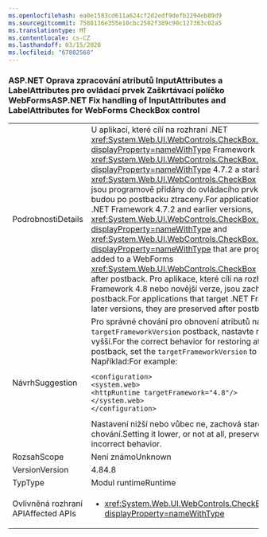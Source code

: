 ```yaml
---
ms.openlocfilehash: ea0e1583cd611a624cf2d2edf9defb2294eb89d9
ms.sourcegitcommit: 7588136e355e10cbc2582f389c90c127363c02a5
ms.translationtype: MT
ms.contentlocale: cs-CZ
ms.lasthandoff: 03/15/2020
ms.locfileid: "67802568"
---
```

### <a name="aspnet-fix-handling-of-inputattributes-and-labelattributes-for-webforms-checkbox-control"></a><span data-ttu-id="54e1c-101">ASP.NET Oprava zpracování atributů InputAttributes a LabelAttributes pro ovládací prvek Zaškrtávací políčko WebForms</span><span class="sxs-lookup"><span data-stu-id="54e1c-101">ASP.NET Fix handling of InputAttributes and LabelAttributes for WebForms CheckBox control</span></span>

|   |   |
|---|---|
|<span data-ttu-id="54e1c-102">Podrobnosti</span><span class="sxs-lookup"><span data-stu-id="54e1c-102">Details</span></span>|<span data-ttu-id="54e1c-103">U aplikací, které cílí na rozhraní .NET <xref:System.Web.UI.WebControls.CheckBox.InputAttributes?displayProperty=nameWithType> Framework <xref:System.Web.UI.WebControls.CheckBox.LabelAttributes?displayProperty=nameWithType> 4.7.2 a starší <xref:System.Web.UI.WebControls.CheckBox> verze a které jsou programově přidány do ovládacího prvku WebForms, budou po postbacku ztraceny.</span><span class="sxs-lookup"><span data-stu-id="54e1c-103">For applications that target .NET Framework 4.7.2 and earlier versions, <xref:System.Web.UI.WebControls.CheckBox.InputAttributes?displayProperty=nameWithType> and <xref:System.Web.UI.WebControls.CheckBox.LabelAttributes?displayProperty=nameWithType> that are programmatically added to a WebForms <xref:System.Web.UI.WebControls.CheckBox> control are lost after postback.</span></span> <span data-ttu-id="54e1c-104">Pro aplikace, které cílí na rozhraní .NET Framework 4.8 nebo novější verze, jsou zachovány po postback.</span><span class="sxs-lookup"><span data-stu-id="54e1c-104">For applications that target .NET Framework 4.8 or later versions, they are preserved after postback.</span></span>|
|<span data-ttu-id="54e1c-105">Návrh</span><span class="sxs-lookup"><span data-stu-id="54e1c-105">Suggestion</span></span>|<span data-ttu-id="54e1c-106">Pro správné chování pro obnovení atributů na <code>targetFrameworkVersion</code> postback, nastavte na 4,8 nebo vyšší.</span><span class="sxs-lookup"><span data-stu-id="54e1c-106">For the correct behavior for restoring attributes on postback, set the <code>targetFrameworkVersion</code> to 4.8 or higher.</span></span> <span data-ttu-id="54e1c-107">Například:</span><span class="sxs-lookup"><span data-stu-id="54e1c-107">For example:</span></span><pre><code class="lang-xml">&lt;configuration&gt;&#13;&#10;&lt;system.web&gt;&#13;&#10;&lt;httpRuntime targetFramework=&quot;4.8&quot;/&gt;&#13;&#10;&lt;/system.web&gt;&#13;&#10;&lt;/configuration&gt;&#13;&#10;</code></pre><span data-ttu-id="54e1c-108">Nastavení nižší nebo vůbec ne, zachová staré nesprávné chování.</span><span class="sxs-lookup"><span data-stu-id="54e1c-108">Setting it lower, or not at all, preserves the old incorrect behavior.</span></span>|
|<span data-ttu-id="54e1c-109">Rozsah</span><span class="sxs-lookup"><span data-stu-id="54e1c-109">Scope</span></span>|<span data-ttu-id="54e1c-110">Není známo</span><span class="sxs-lookup"><span data-stu-id="54e1c-110">Unknown</span></span>|
|<span data-ttu-id="54e1c-111">Version</span><span class="sxs-lookup"><span data-stu-id="54e1c-111">Version</span></span>|<span data-ttu-id="54e1c-112">4.8</span><span class="sxs-lookup"><span data-stu-id="54e1c-112">4.8</span></span>|
|<span data-ttu-id="54e1c-113">Typ</span><span class="sxs-lookup"><span data-stu-id="54e1c-113">Type</span></span>|<span data-ttu-id="54e1c-114">Modul runtime</span><span class="sxs-lookup"><span data-stu-id="54e1c-114">Runtime</span></span>|
|<span data-ttu-id="54e1c-115">Ovlivněná rozhraní API</span><span class="sxs-lookup"><span data-stu-id="54e1c-115">Affected APIs</span></span>|<ul><li><xref:System.Web.UI.WebControls.CheckBox?displayProperty=nameWithType></li></ul>|

